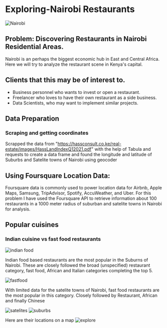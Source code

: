 # Exploring-Nairobi Restaurants
![Nairobi](https://user-images.githubusercontent.com/93233240/149614540-09bb5737-e3b2-4d92-b49b-b37c4588527c.jpg)
## Problem: Discovering Restaurants in Nairobi Residential Areas.
Nairobi is an perhaps the biggest economic hub in East and Central Africa. Here we will try to analyze  the restaurant scene in Kenya's capital.
## Clients that this may be of interest to.
- Business personnel who wants to invest or open a restaurant. 
- Freelancer who loves to have their own restaurant as a side business. 
- Data Scientists, who may want to implement similar projects.

## Data Preparation
### Scraping and getting coordinates
Scrapped the data from "https://hassconsult.co.ke/real-estate/images/HassLandIndexQ12021.pdf" with the help of Tabula and requests to create a data frame and found the longitude and latitude of Suburbs and Satelite towns of Nairobi using geocoder

## Using Foursquare Location Data:
Foursquare data is commonly used to power location data for Airbnb, Apple Maps, Samsung, TripAdvisor, Spotify, AccuWeather, and Uber. For this problem I have used the Foursquare API to retrieve information about 100 restaurants in a 1000 meter radius of suburban and satelite towns in Nairobi for analysis.

## Popular cuisines
### Indian cuisine vs fast food restaurants
![indian food](https://user-images.githubusercontent.com/93233240/149623243-3ff16a83-2373-4d3c-bfb8-9b7b68bfdeb1.jpg)

Indian food based restaurants are the most popular in the Suburns of Nairobi. These are closely followed the broad (unspecified) restaurant category, fast food, African and Italian categories completing the top 5.

![fastfood](https://user-images.githubusercontent.com/93233240/149623246-99f7c562-aea0-4ed3-8b2f-a09668e130ff.jpg)

With limited data for the satelite towns of Nairobi, fast food restaurants are the most popular in this category. Closely followed by Restaurant, African and finally Chinese

![satelites](https://user-images.githubusercontent.com/93233240/149623236-f787c993-95d9-49c1-9d9d-1898fc3a7556.png)
![suburbs](https://user-images.githubusercontent.com/93233240/149623238-b953646e-9f37-4ef9-9c2e-1fb01d118d02.png)

Here are their locations on a map
![explore](https://user-images.githubusercontent.com/93233240/149674000-69c29f2d-ef9c-424f-97df-83ca20db34b2.PNG)
